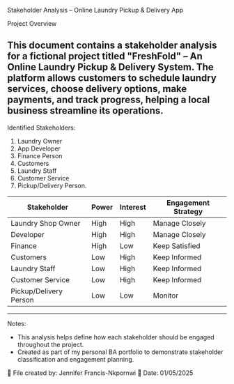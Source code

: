 Stakeholder Analysis – Online Laundry Pickup & Delivery App

Project Overview

This document contains a stakeholder analysis for a fictional project titled **"FreshFold" – An Online Laundry Pickup & Delivery System**. 
The platform allows customers to schedule laundry services, choose delivery options, make payments, and track progress, helping a local business streamline its operations.
---

Identified Stakeholders:
1.	Laundry Owner
2.	App Developer
3.	Finance Person
4.	Customers
5.	Laundry Staff
6.	Customer Service
7.	Pickup/Delivery Person. 

| Stakeholder              | Power | Interest | Engagement Strategy       |
|--------------------------|--------|----------|---------------------------|
| Laundry Shop Owner       | High   | High     | Manage Closely            |
| Developer                | High   | High     | Manage Closely            |
| Finance                  | High   | Low      | Keep Satisfied            |
| Customers                | Low    | High     | Keep Informed             |
| Laundry Staff            | Low    | High     | Keep Informed             |
| Customer Service         | Low    | High     | Keep Informed             |
| Pickup/Delivery Person   | Low    | Low      | Monitor                   
---
 Notes:
- This analysis helps define how each stakeholder should be engaged throughout the project.
- Created as part of my personal BA portfolio to demonstrate stakeholder classification and engagement planning.

📁 File created by: Jennifer Francis-Nkpornwi 
📅 Date: 01/05/2025
